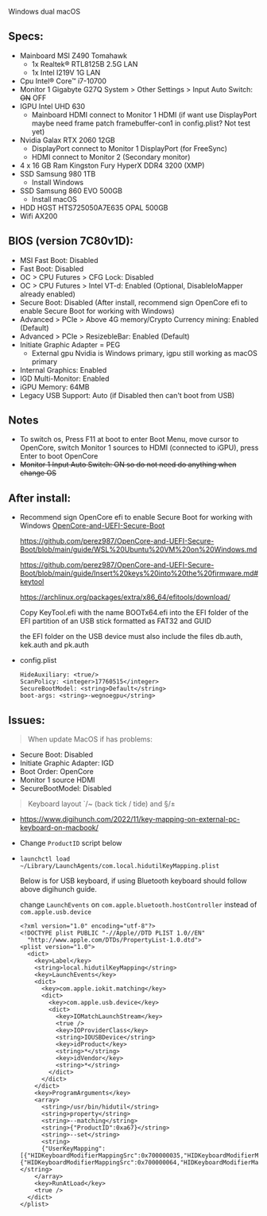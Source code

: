 Windows dual macOS

## Specs:
- Mainboard MSI Z490 Tomahawk
  + 1x Realtek® RTL8125B 2.5G LAN
  + 1x Intel I219V 1G LAN
- Cpu Intel® Core™ i7-10700
- Monitor 1 Gigabyte G27Q System > Other Settings > Input Auto Switch: ~~ON~~ OFF
- IGPU Intel UHD 630
  + Mainboard HDMI connect to Monitor 1 HDMI (if want use DisplayPort maybe need frame patch framebuffer-con1 in config.plist? Not test yet)
- Nvidia Galax RTX 2060 12GB
  + DisplayPort connect to Monitor 1 DisplayPort (for FreeSync)
  + HDMI connect to Monitor 2 (Secondary monitor)
- 4 x 16 GB Ram Kingston Fury HyperX DDR4 3200 (XMP)
- SSD Samsung 980 1TB
  + Install Windows
- SSD Samsung 860 EVO 500GB
  + Install macOS
- HDD HGST HTS725050A7E635  OPAL 500GB
- Wifi AX200

## BIOS (version 7C80v1D):
- MSI Fast Boot: Disabled
- Fast Boot: Disabled
- OC > CPU Futures > CFG Lock: Disabled
- OC > CPU Futures > Intel VT-d: Enabled (Optional, DisableIoMapper already enabled)
- Secure Boot: Disabled (After install, recommend sign OpenCore efi to enable Secure Boot for working with Windows)
- Advanced > PCIe > Above 4G memory/Crypto Currency mining: Enabled (Default)
- Advanced > PCIe > ResizebleBar: Enabled (Default)
- Initiate Graphic Adapter = PEG
  + External gpu Nvidia is Windows primary, igpu still working as macOS primary
- Internal Graphics: Enabled
- IGD Multi-Monitor: Enabled
- iGPU Memory: 64MB
- Legacy USB Support: Auto (if Disabled then can't boot from USB)

## Notes
- To switch os, Press F11 at boot to enter Boot Menu, move cursor to OpenCore, switch Monitor 1 sources to HDMI (connected to iGPU), press Enter to boot OpenCore
- ~~Monitor 1 Input Auto Switch: ON so do not need do anything when change OS~~

## After install:
- Recommend sign OpenCore efi to enable Secure Boot for working with Windows [OpenCore-and-UEFI-Secure-Boot](https://github.com/perez987/OpenCore-and-UEFI-Secure-Boot)

  https://github.com/perez987/OpenCore-and-UEFI-Secure-Boot/blob/main/guide/WSL%20Ubuntu%20VM%20on%20Windows.md

  https://github.com/perez987/OpenCore-and-UEFI-Secure-Boot/blob/main/guide/Insert%20keys%20into%20the%20firmware.md#keytool

  https://archlinux.org/packages/extra/x86_64/efitools/download/

  Copy KeyTool.efi with the name BOOTx64.efi into the EFI folder of the EFI partition of an USB stick formatted as FAT32 and GUID

  the EFI folder on the USB device must also include the files db.auth, kek.auth and pk.auth
- config.plist
  ```
  HideAuxiliary: <true/>
  ScanPolicy: <integer>17760515</integer>
  SecureBootModel: <string>Default</string>
  boot-args: <string>-wegnoegpu</string>
  ```

## Issues:
> When update MacOS if has problems:
- Secure Boot: Disabled
- Initiate Graphic Adapter: IGD
- Boot Order: OpenCore
- Monitor 1 source HDMI
- SecureBootModel: <string>Disabled</string>

> Keyboard layout `/~ (back tick / tide) and §/±
- https://www.digihunch.com/2022/11/key-mapping-on-external-pc-keyboard-on-macbook/
- Change `ProductID` script below
- ```
  launchctl load ~/Library/LaunchAgents/com.local.hidutilKeyMapping.plist
  ```
  Below is for USB keyboard, if using Bluetooth keyboard should follow above digihunch guide.

  change `LaunchEvents` on `com.apple.bluetooth.hostController` instead of `com.apple.usb.device`

  ```
  <?xml version="1.0" encoding="utf-8"?>
  <!DOCTYPE plist PUBLIC "-//Apple//DTD PLIST 1.0//EN"
    "http://www.apple.com/DTDs/PropertyList-1.0.dtd">
  <plist version="1.0">
    <dict>
      <key>Label</key>
      <string>local.hidutilKeyMapping</string>
      <key>LaunchEvents</key>
      <dict>
        <key>com.apple.iokit.matching</key>
        <dict>
          <key>com.apple.usb.device</key>
          <dict>
            <key>IOMatchLaunchStream</key>
            <true />
            <key>IOProviderClass</key>
            <string>IOUSBDevice</string>
            <key>idProduct</key>
            <string>*</string>
            <key>idVendor</key>
            <string>*</string>
          </dict>
        </dict>
      </dict>
      <key>ProgramArguments</key>
      <array>
        <string>/usr/bin/hidutil</string>
        <string>property</string>
        <string>--matching</string>
        <string>{"ProductID":0xa67}</string>
        <string>--set</string>
        <string>
        {"UserKeyMapping":[{"HIDKeyboardModifierMappingSrc":0x700000035,"HIDKeyboardModifierMappingDst":0x700000064},{"HIDKeyboardModifierMappingSrc":0x700000064,"HIDKeyboardModifierMappingDst":0x700000035}]}</string>
      </array>
      <key>RunAtLoad</key>
      <true />
    </dict>
  </plist>
  ```